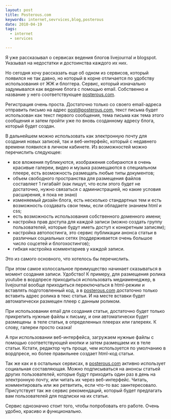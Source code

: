 ```yaml
--- 
layout: post
title: Posterous.com
keywords: internet,sevrvices,blog,posterous
date: 2010-04-19
tags:
  - internet
  - services

---
```

Я уже рассказывал о сервисах ведения блогов livejournal и blogspot. Указывал на недостатки и достоинства каждого их них.

Но сегодня хочу рассказать еще об одном из сервисов, который появился не так давно, но
который в корне отличается по удобству использования от ЖЖ и блоггера. Сервис, который
изначально задумывался как ведение блога с помощью email. Собственно и название у него
соответствующее <a href="http://posterous.com" rel="nofollow">posterous.com</a>.

Регистрация очень проста. Достаточно только со своего email-адреса отправить письмо на адрес post@posterous.com, текст письма будет использован как текст первого сообщения, тема письма как тема этого сообщения и затем пройти уже по вновь созданному адресу блога, который будет создан.

В дальнейшем можно использовать как электронную почту для создания новых записей, так и веб-интерфейс, который с недавнего времени появился в личном кабинете. Из возможностей можно перечислить следующее:
<ul>
	<li>все вложения публикуются, изображения собираются в очень красивые галереи, видео и музыка размещаются в специальном плеере, есть возможность размещать любые типы документов;</li>
	<li>объем свободного пространства для размещения файлов составляет 1 гигабайт (как пишут, что если этого будет не достаточно, нужно связаться с администрацией, но какие условия расширения, я пока не знаю)</li>
	<li>изменяемый дизайн блога, есть несколько стандартных тем и есть возможность создавать свои темы, если обладаете знанием html и css;</li>
	<li>есть возможность использования собственного доменного имени;</li>
	<li>настройка прав доступа для каждой записи (можно создать группу пользователей, которые будут иметь доступ к конкретным записям);</li>
	<li>настройка автопостинга, это сервис публикации анонса статьи в различных социальных сетях (поддерживается очень большое число соцсетей и блогохостингов);</li>
	<li>гибкая настройка комментариев у каждой записи.</li>
</ul>
Это из самого основного, что хотелось бы перечислить.

При этом самое колоссальное преимущество начинает сказываться в момент создания записи. Удобство! К примеру, для размещения ролика youtube в вордпресе приходиться использовать медиаменеджер, в livejournal вообще приходиться переключаться в html-режим и вставлять подготовленный код, а в <a href="http://posterous.com" rel="nofollow">posterous.com</a> достаточно только вставить адрес ролика в текс статьи. И на месте вставки будет автоматически размещен плеер с данным роликом.

При использовании email для создания статьи, достаточно будет только прикрепить нужные файлы к письму, и они автоматически будет размещены  в теле статьи, в определенных плеерах или галереях. К слову, галереи просто сказка!

А при использовании веб-интерфейса, загружаем нужные файлы с помощью соответствующей кнопки и затем размещаем их в теле статьи. Кстати, редактор чуть проще, чем используется по умолчанию в вордпресе, но более правильнее создает html-код статьи.

Так же как и в остальных сервисах, в <a href="http://posterous.com" rel="nofollow">posterous.com</a> активно использует социальная составляющая. Можно подписываться на анонсы статьей других пользователей, которые будут приходить один раз в день на электронную почту, или читать их через веб-интерфейс. Читать, комментировать или же ретвитить, если что-то вас заинтересовало. Присутствует так же сервис рекомендаций, который будет предлагать вам пользователей для подписки на их статьи.

Сервис однозначно стоит того, чтобы попробовать его работе. Очень удобно, красиво и функционально.
